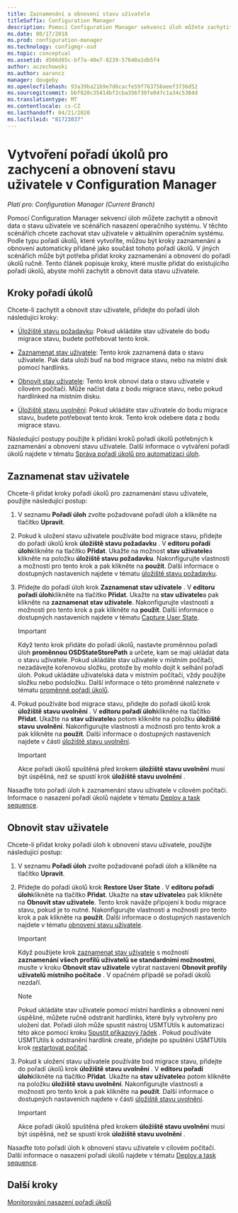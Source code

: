 ```yaml
---
title: Zaznamenání a obnovení stavu uživatele
titleSuffix: Configuration Manager
description: Pomocí Configuration Manager sekvencí úloh můžete zachytit a obnovit data o stavu uživatele ve scénářích nasazení operačního systému.
ms.date: 08/17/2018
ms.prod: configuration-manager
ms.technology: configmgr-osd
ms.topic: conceptual
ms.assetid: d566d85c-bf7a-40e7-8239-57640a1db5f4
author: aczechowski
ms.author: aaroncz
manager: dougeby
ms.openlocfilehash: 93a39ba21b9e7d6cacfe59f763756aeef3736d52
ms.sourcegitcommit: bbf820c35414bf2cba356f30fe047c1a34c5384d
ms.translationtype: MT
ms.contentlocale: cs-CZ
ms.lasthandoff: 04/21/2020
ms.locfileid: "81723037"
---
```

# <a name="create-a-task-sequence-to-capture-and-restore-user-state-in-configuration-manager"></a>Vytvoření pořadí úkolů pro zachycení a obnovení stavu uživatele v Configuration Manager

 *Platí pro: Configuration Manager (Current Branch)*

 Pomocí Configuration Manager sekvencí úloh můžete zachytit a obnovit data o stavu uživatele ve scénářích nasazení operačního systému. V těchto scénářích chcete zachovat stav uživatele v aktuálním operačním systému. Podle typu pořadí úkolů, které vytvoříte, můžou být kroky zaznamenání a obnovení automaticky přidané jako součást tohoto pořadí úkolů. V jiných scénářích může být potřeba přidat kroky zaznamenání a obnovení do pořadí úkolů ručně. Tento článek popisuje kroky, které musíte přidat do existujícího pořadí úkolů, abyste mohli zachytit a obnovit data stavu uživatele.  



## <a name="task-sequence-steps"></a>Kroky pořadí úkolů  

Chcete-li zachytit a obnovit stav uživatele, přidejte do pořadí úloh následující kroky:  

- [Úložiště stavu požadavku](../understand/task-sequence-steps.md#BKMK_RequestStateStore): Pokud ukládáte stav uživatele do bodu migrace stavu, budete potřebovat tento krok.  

- [Zaznamenat stav uživatele](../understand/task-sequence-steps.md#BKMK_CaptureUserState): Tento krok zaznamená data o stavu uživatele. Pak data uloží buď na bod migrace stavu, nebo na místní disk pomocí hardlinks.  

- [Obnovit stav uživatele](../understand/task-sequence-steps.md#BKMK_RestoreUserState): Tento krok obnoví data o stavu uživatele v cílovém počítači. Může načíst data z bodu migrace stavu, nebo pokud hardlinked na místním disku.  

- [Úložiště stavu uvolnění](../understand/task-sequence-steps.md#BKMK_ReleaseStateStore): Pokud ukládáte stav uživatele do bodu migrace stavu, budete potřebovat tento krok. Tento krok odebere data z bodu migrace stavu.  


 Následující postupy použijte k přidání kroků pořadí úkolů potřebných k zaznamenání a obnovení stavu uživatele. Další informace o vytváření pořadí úkolů najdete v tématu [Správa pořadí úkolů pro automatizaci úloh](manage-task-sequences-to-automate-tasks.md).  



## <a name="capture-the-user-state"></a>Zaznamenat stav uživatele  

 Chcete-li přidat kroky pořadí úkolů pro zaznamenání stavu uživatele, použijte následující postup:

1.  V seznamu **Pořadí úloh** zvolte požadované pořadí úloh a klikněte na tlačítko **Upravit**.  

2.  Pokud k uložení stavu uživatele používáte bod migrace stavu, přidejte do pořadí úkolů krok **úložiště stavu požadavku** . V **editoru pořadí úloh**klikněte na tlačítko **Přidat**. Ukažte na možnost **stav uživatele**a klikněte na položku **úložiště stavu požadavku**. Nakonfigurujte vlastnosti a možnosti pro tento krok a pak klikněte na **použít**. Další informace o dostupných nastaveních najdete v tématu [úložiště stavu požadavku](../understand/task-sequence-steps.md#BKMK_RequestStateStore).  

3.  Přidejte do pořadí úloh krok **Zaznamenat stav uživatele** . V **editoru pořadí úloh**klikněte na tlačítko **Přidat**. Ukažte na **stav uživatele**a pak klikněte na **zaznamenat stav uživatele**. Nakonfigurujte vlastnosti a možnosti pro tento krok a pak klikněte na **použít**. Další informace o dostupných nastaveních najdete v tématu [Capture User State](../understand/task-sequence-steps.md#BKMK_CaptureUserState).  

    > [!IMPORTANT]  
    >  Když tento krok přidáte do pořadí úkolů, nastavte proměnnou pořadí úloh **proměnnou OSDStateStorePath** a určete, kam se mají ukládat data o stavu uživatele. Pokud ukládáte stav uživatele v místním počítači, nezadávejte kořenovou složku, protože by mohlo dojít k selhání pořadí úloh. Pokud ukládáte uživatelská data v místním počítači, vždy použijte složku nebo podsložku. Další informace o této proměnné naleznete v tématu [proměnné pořadí úkolů](../understand/task-sequence-variables.md#OSDStateStorePath).  

4.  Pokud používáte bod migrace stavu, přidejte do pořadí úkolů krok **úložiště stavu uvolnění** . V **editoru pořadí úloh**klikněte na tlačítko **Přidat**. Ukažte na **stav uživatele**a potom klikněte na položku **úložiště stavu uvolnění**. Nakonfigurujte vlastnosti a možnosti pro tento krok a pak klikněte na **použít**. Další informace o dostupných nastaveních najdete v části [úložiště stavu uvolnění](../understand/task-sequence-steps.md#BKMK_ReleaseStateStore).  

    > [!IMPORTANT]  
    >  Akce pořadí úkolů spuštěná před krokem **úložiště stavu uvolnění** musí být úspěšná, než se spustí krok **úložiště stavu uvolnění** .  


 Nasaďte toto pořadí úloh k zaznamenání stavu uživatele v cílovém počítači. Informace o nasazení pořadí úkolů najdete v tématu [Deploy a task sequence](deploy-a-task-sequence.md).  



## <a name="restore-the-user-state"></a>Obnovit stav uživatele  

 Chcete-li přidat kroky pořadí úloh k obnovení stavu uživatele, použijte následující postup:

1. V seznamu **Pořadí úloh** zvolte požadované pořadí úloh a klikněte na tlačítko **Upravit**.  

2. Přidejte do pořadí úkolů krok **Restore User State** . V **editoru pořadí úloh**klikněte na tlačítko **Přidat**. Ukažte na **stav uživatele**a pak klikněte na **Obnovit stav uživatele**. Tento krok naváže připojení k bodu migrace stavu, pokud je to nutné. Nakonfigurujte vlastnosti a možnosti pro tento krok a pak klikněte na **použít**. Další informace o dostupných nastaveních najdete v tématu [obnovení stavu uživatele](../understand/task-sequence-steps.md#BKMK_RestoreUserState).  

   > [!Important]  
   >  Když použijete krok [zaznamenat stav uživatele](../understand/task-sequence-steps.md#BKMK_CaptureUserState) s možností **zaznamenání všech profilů uživatelů se standardními možnostmi**, musíte v kroku **Obnovit stav uživatele** vybrat nastavení **Obnovit profily uživatelů místního počítače** . V opačném případě se pořadí úkolů nezdaří.  

   > [!Note]  
   > Pokud ukládáte stav uživatele pomocí místní hardlinks a obnovení není úspěšné, můžete ručně odstranit hardlinks, které byly vytvořeny pro uložení dat. Pořadí úloh může spustit nástroj USMTUtils k automatizaci této akce pomocí kroku [Spustit příkazový řádek](../understand/task-sequence-steps.md#BKMK_RunCommandLine) . Pokud používáte USMTUtils k odstranění hardlink create, přidejte po spuštění USMTUtils krok [restartovat počítač](../understand/task-sequence-steps.md#BKMK_RestartComputer) .  

3. Pokud k uložení stavu uživatele používáte bod migrace stavu, přidejte do pořadí úkolů krok **úložiště stavu uvolnění** . V **editoru pořadí úloh**klikněte na tlačítko **Přidat**. Ukažte na **stav uživatele**a potom klikněte na položku **úložiště stavu uvolnění**. Nakonfigurujte vlastnosti a možnosti pro tento krok a pak klikněte na **použít**. Další informace o dostupných nastaveních najdete v části [úložiště stavu uvolnění](../understand/task-sequence-steps.md#BKMK_ReleaseStateStore).  

   > [!IMPORTANT]  
   >  Akce pořadí úkolů spuštěná před krokem **úložiště stavu uvolnění** musí být úspěšná, než se spustí krok **úložiště stavu uvolnění** .  


 Nasaďte toto pořadí úloh k obnovení stavu uživatele v cílovém počítači. Další informace o nasazení pořadí úkolů najdete v tématu [Deploy a task sequence](deploy-a-task-sequence.md).  



## <a name="next-steps"></a>Další kroky

[Monitorování nasazení pořadí úkolů](monitor-operating-system-deployments.md#BKMK_TSDeployStatus)
